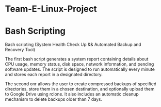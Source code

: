 # Team-E-Linux-Project
# Bash Scripting

Bash scripting (System Health Check Up &amp;&amp; Automated Backup and Recovery Tool)


The first bash script generates a system report containing details about CPU usage, memory status, disk space, network information, and pending software updates. The script is designed to run automatically every minute and stores each report in a designated directory.

The second onr allows the user to create compressed backups of specified directories, store them in a chosen destination, and optionally upload them to Google Drive using rclone. It also includes an automatic cleanup mechanism to delete backups older than 7 days.
